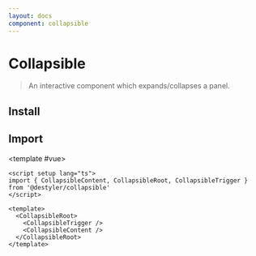 ```yaml
---
layout: docs
component: collapsible
---
```


# Collapsible

> An interactive component which expands/collapses a panel.

<Preview name="collapsible" />

## Install

<CodeGroupPackage name="@destyler/collapse" />

## Import

<CodePreview :tabs="[
  {value: 'vue', label: 'index.vue', icon: 'vscode-icons:file-type-vue'}
]">

<template #vue>

```vue twoslash
<script setup lang="ts">
import { CollapsibleContent, CollapsibleRoot, CollapsibleTrigger } from '@destyler/collapsible'
</script>

<template>
  <CollapsibleRoot>
    <CollapsibleTrigger />
    <CollapsibleContent />
  </CollapsibleRoot>
</template>
```

</template>

</CodePreview>
